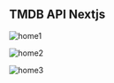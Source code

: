 ## **TMDB API Nextjs**
![home1](https://github.com/user-attachments/assets/8b684ef5-5d85-443e-b87c-c9f77df44afd)

![home2](https://github.com/user-attachments/assets/4c6605cf-75b2-4520-8567-63bc589e540e)

![home3](https://github.com/user-attachments/assets/9dfdfdea-f48c-4eaf-8274-4aab2e047d1f)
